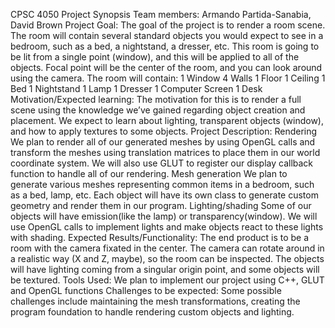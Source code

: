 CPSC 4050 Project Synopsis
Team members:
Armando Partida-Sanabia, 
David Brown
Project Goal:
The goal of the project is to render a room scene. The room will contain several standard objects you would expect to see in a bedroom, such as a bed, a nightstand, a dresser, etc. This room is going to be lit from a single point (window), and this will be applied to all of the objects. Focal point will be the center of the room, and you can look around using the camera.
The room will contain:
1 Window
4 Walls
1 Floor
1 Ceiling
1 Bed
1 Nightstand
1 Lamp
1 Dresser
1 Computer Screen
1 Desk
Motivation/Expected learning:
The motivation for this is to render a full scene using the knowledge we’ve gained regarding object creation and placement. We expect to learn about lighting, transparent objects (window), and how to apply textures to some objects.
Project Description:
Rendering
We plan to render all of our generated meshes by using OpenGL calls and transform the meshes using translation matrices to place them in our world coordinate system. We will also use GLUT to register our display callback function to handle all of our rendering.
Mesh generation
We plan to generate various meshes representing common items in a bedroom, such as a bed, lamp, etc. Each object will have its own class to generate custom geometry and render them in our program.
Lighting/shading
Some of our objects will have emission(like the lamp) or transparency(window). We will use OpenGL calls to implement lights and make objects react to these lights with shading.
Expected Results/Functionality:
The end product is to be a room with the camera fixated in the center. The camera can rotate around in a realistic way (X and Z, maybe), so the room can be inspected. The objects will have lighting coming from a singular origin point, and some objects will be textured. 
Tools Used:
We plan to implement our project using C++, GLUT and OpenGL functions
Challenges to be expected:
Some possible challenges include maintaining the mesh transformations, creating the program foundation to handle rendering custom objects and lighting.
